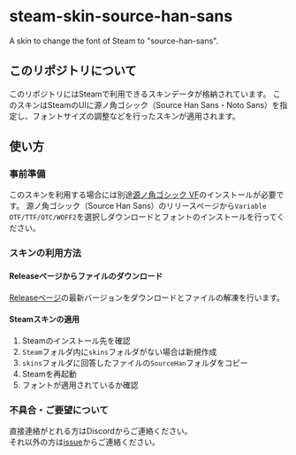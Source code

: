 # steam-skin-source-han-sans

A skin to change the font of Steam to "source-han-sans".

## このリポジトリについて

このリポジトリにはSteamで利用できるスキンデータが格納されています。
このスキンはSteamのUIに源ノ角ゴシック（Source Han Sans・Noto Sans）を指定し、フォントサイズの調整などを行ったスキンが適用されます。

## 使い方

### 事前準備

このスキンを利用する場合には別途[源ノ角ゴシック VF](https://github.com/adobe-fonts/source-han-sans)のインストールが必要です。
源ノ角ゴシック（Source Han Sans）のリリースページから`Variable OTF/TTF/OTC/WOFF2`を選択しダウンロードとフォントのインストールを行ってください。

### スキンの利用方法

#### Releaseページからファイルのダウンロード

[Releaseページ](https://github.com/ken7253/steam-skin-source-han-sans/releases)の最新バージョンをダウンロードとファイルの解凍を行います。

#### Steamスキンの適用

1. Steamのインストール先を確認
2. `Steam`フォルダ内に`skins`フォルダがない場合は新規作成
3. `skins`フォルダに回答したファイルの`SourceHan`フォルダをコピー
4. Steamを再起動
5. フォントが適用されているか確認

### 不具合・ご要望について

直接連絡がとれる方はDiscordからご連絡ください。  
それ以外の方は[issue](https://github.com/ken7253/steam-skin-source-han-sans/issues)からご連絡ください。
